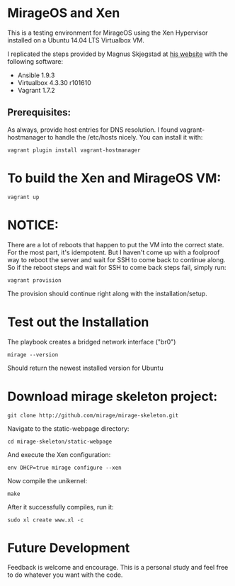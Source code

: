 MirageOS and Xen
================

This is a testing environment for MirageOS using the Xen Hypervisor installed on a Ubuntu 14.04 LTS Virtualbox VM.

I replicated the steps provided by Magnus Skjegstad at [his website](http://www.skjegstad.com/blog/2015/01/19/mirageos-xen-virtualbox/) with the following software:
* Ansible 1.9.3
* Virtualbox 4.3.30 r101610
* Vagrant 1.7.2

Prerequisites:
--------------

As always, provide host entries for DNS resolution. I found vagrant-hostmanager to handle the /etc/hosts nicely. You can install it with:

```
vagrant plugin install vagrant-hostmanager
```


To build the Xen and MirageOS VM:
=================================

```
vagrant up
```

NOTICE:
=======

There are a lot of reboots that happen to put the VM into the correct state. For the most part, it's idempotent. But I haven't come up with a foolproof way to reboot the server and wait for SSH to come back to continue along. So if the reboot steps and wait for SSH to come back steps fail, simply run:

```
vagrant provision
```

The provision should continue right along with the installation/setup.


Test out the Installation
=========================

The playbook creates a bridged network interface ("br0")

```
mirage --version
```
Should return the newest installed version for Ubuntu



Download mirage skeleton project:
=================================

```
git clone http://github.com/mirage/mirage-skeleton.git
```

Navigate to the static-webpage directory:

```
cd mirage-skeleton/static-webpage
```

And execute the Xen configuration:

```
env DHCP=true mirage configure --xen
```

Now compile the unikernel:

```
make
```

After it successfully compiles, run it:

```
sudo xl create www.xl -c
```


Future Development
==================

Feedback is welcome and encourage. This is a personal study and feel free to do whatever you want with the code.

